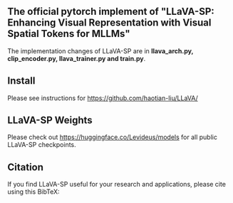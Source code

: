 ## The official pytorch implement of "LLaVA-SP: Enhancing Visual Representation with Visual Spatial Tokens for MLLMs"

The implementation changes of LLaVA-SP are in **llava_arch.py, clip_encoder.py, llava_trainer.py and train.py**.


## Install

Please see instructions for https://github.com/haotian-liu/LLaVA/



## LLaVA-SP Weights
Please check out https://huggingface.co/Levideus/models for all public LLaVA-SP checkpoints.


## Citation

If you find LLaVA-SP useful for your research and applications, please cite using this BibTeX:
```bibtex

```
